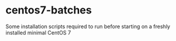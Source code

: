 # centos7-batches
Some installation scripts required to run before starting on a freshly installed minimal CentOS 7
